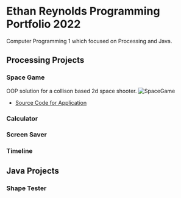 # Ethan Reynolds Programming Portfolio 2022
Computer Programming 1 which focused on Processing and Java.

## Processing Projects

### Space Game
OOP solution for a collison based 2d space shooter.
![SpaceGame](https://github.com/SFgiantsfan/Programming-Portfolio-2021-2022/blob/gh-pages/Images/SpaceGame2022.png?raw=true)
* [Source Code for Application](https://github.com/SFgiantsfan/Programming-Portfolio-2021-2022/blob/gh-pages/src/SpaceGame.zip)

### Calculator 

### Screen Saver

### Timeline

## Java Projects

### Shape Tester
